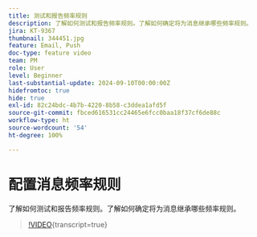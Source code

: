 ```yaml
---
title: 测试和报告频率规则
description: 了解如何测试和报告频率规则。了解如何确定将为消息继承哪些频率规则。
jira: KT-9367
thumbnail: 344451.jpg
feature: Email, Push
doc-type: feature video
team: PM
role: User
level: Beginner
last-substantial-update: 2024-09-10T00:00:00Z
hidefromtoc: true
hide: true
exl-id: 82c24bdc-4b7b-4220-8b58-c3ddea1afd5f
source-git-commit: fbced616531cc24465e6fcc0baa18f37cf6de88c
workflow-type: ht
source-wordcount: '54'
ht-degree: 100%

---
```


# 配置消息频率规则

了解如何测试和报告频率规则。了解如何确定将为消息继承哪些频率规则。

>[!VIDEO](https://video.tv.adobe.com/v/3411120?quality=12&learn=on&captions=chi_hans){transcript=true}
